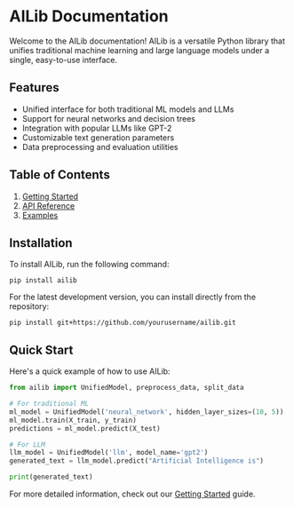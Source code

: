 # AILib Documentation

Welcome to the AILib documentation! AILib is a versatile Python library that unifies traditional machine learning and large language models under a single, easy-to-use interface.

## Features

- Unified interface for both traditional ML models and LLMs
- Support for neural networks and decision trees
- Integration with popular LLMs like GPT-2
- Customizable text generation parameters
- Data preprocessing and evaluation utilities

## Table of Contents

1. [Getting Started](getting_started.md)
2. [API Reference](api_reference.md)
3. [Examples](examples.md)

## Installation

To install AILib, run the following command:

```
pip install ailib
```

For the latest development version, you can install directly from the repository:

```
pip install git+https://github.com/yourusername/ailib.git
```

## Quick Start

Here's a quick example of how to use AILib:

```python
from ailib import UnifiedModel, preprocess_data, split_data

# For traditional ML
ml_model = UnifiedModel('neural_network', hidden_layer_sizes=(10, 5))
ml_model.train(X_train, y_train)
predictions = ml_model.predict(X_test)

# For LLM
llm_model = UnifiedModel('llm', model_name='gpt2')
generated_text = llm_model.predict("Artificial Intelligence is")

print(generated_text)
```

For more detailed information, check out our [Getting Started](getting_started.md) guide.